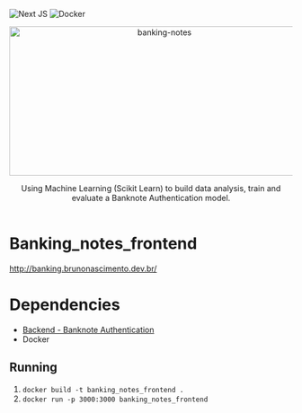![Next JS](https://img.shields.io/badge/Next-black?style=for-the-badge&logo=next.js&logoColor=white)
![Docker](https://img.shields.io/badge/docker-%230db7ed.svg?style=for-the-badge&logo=docker&logoColor=white)
<div align="center">
    <img src="https://i.ibb.co/qNQkxwt/banking-notes.png" alt="banking-notes" width="536" height="266">
  <p align="center">
    Using Machine Learning (Scikit Learn) to build data analysis, train and evaluate a Banknote Authentication model.
    <br />
    <br />
</div>

# Banking_notes_frontend
http://banking.brunonascimento.dev.br/

# Dependencies
- [Backend - Banknote Authentication](https://github.com/sunr00t/banking_notes_svm)
- Docker
  
## Running 
1. ```docker build -t banking_notes_frontend .```
2. ```docker run -p 3000:3000 banking_notes_frontend```
